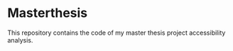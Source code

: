 # Masterthesis
This repository contains the code of my master thesis project accessibility analysis.
